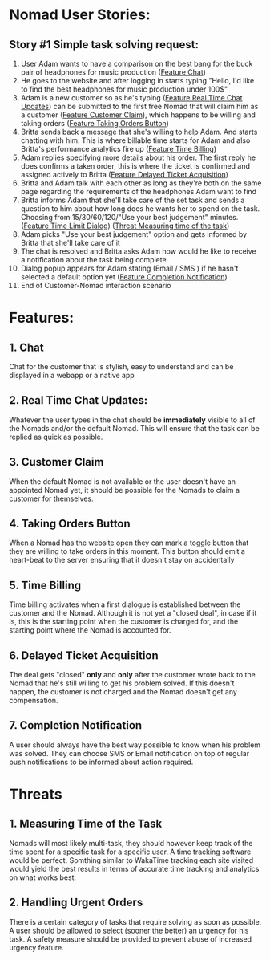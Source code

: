 # Nomad User Stories:

## Story #1 Simple task solving request:
1. User Adam wants to have a comparison on the best bang for the buck pair of headphones for music production ([Feature Chat](#feature-chat))
2. He goes to the website and after logging in starts typing "Hello, I'd like to find the best headphones for music production under 100$"
3. Adam is a new customer so as he's typing ([Feature Real Time Chat Updates](#feature-realtime-chat-updates)) can be submitted to the first free Nomad that will claim him as a customer ([Feature Customer Claim](#feature-customer-claim)), which happens to be willing and taking orders ([Feature Taking Orders Button](#feature-take-orders-button))
4. Britta sends back a message that she's willing to help Adam. And starts chatting with him. This is where billable time starts for Adam and also Britta's performance analytics fire up ([Feature Time Billing](#feature-time-billing))
5. Adam replies specifying more details about his order. The first reply he does confirms a taken order, this is where the ticket is confirmed and assigned actively to Britta ([Feature Delayed Ticket Acquisition](#feature-delayed-ticket-acquisition))
6. Britta and Adam talk with each other as long as they're both on the same page regarding the requirements of the headphones Adam want to find
7. Britta informs Adam that she'll take care of the set task and sends a question to him about how long does he wants her to spend on the task. Choosing from 15/30/60/120/"Use your best judgement" minutes. ([Feature Time Limit Dialog](#feature-time-limit-dialog)) ([Threat Measuring time of the task](#threat-measuring-time-of-the-task))
8. Adam picks "Use your best judgement" option and gets informed by Britta that she'll take care of it
9. The chat is resolved and Britta asks Adam how would he like to receive a notification about the task being complete.
10. Dialog popup appears for Adam stating (Email / SMS ) if he hasn't selected a default option yet ([Feature Completion Notification](#feature-completion-notification))
11. End of Customer-Nomad interaction scenario

# Features:
## <a name="feature-chat">1. Chat</a>
Chat for the customer that is stylish, easy to understand and can be displayed in a webapp or a native app
## <a name="feature-realtime-chat-updates">2. Real Time Chat Updates:</a>
Whatever the user types in the chat should be **immediately** visible to all of the Nomads and/or the default Nomad. This will ensure that the task can be replied as quick as possible.
## <a name="feature-customer-claim"> 3. Customer Claim </a>
When the default Nomad is not available or the user doesn't have an appointed Nomad yet, it should be possible for the Nomads to claim a customer for themselves.
## <a name="feature-taking-orders-button"> 4. Taking Orders Button </a>
When a Nomad has the website open they can mark a toggle button that they are willing to take orders in this moment. This button should emit a heart-beat to the server ensuring that it doesn't stay on accidentally
## <a name="feature-time-billing"> 5. Time Billing </a>
Time billing activates when a first dialogue is established between the customer and the Nomad. Although it is not yet a "closed deal", in case if it is, this is the starting point when the customer is charged for, and the starting point where the Nomad is accounted for.
## <a name="feature-delayed-ticket-acquisition"> 6. Delayed Ticket Acquisition </a>
The deal gets "closed" **only** and **only** after the customer wrote back to the Nomad that he's still willing to get his problem solved. If this doesn't happen, the customer is not charged and the Nomad doesn't get any compensation.
## <a name="feature-completion-notification"> 7. Completion Notification </a>
A user should always have the best way possible to know when his problem was solved. They can choose SMS or Email notification on top of regular push notifications to be informed about action required.
# Threats
## <a name="threat-measuring-time-of-the-task"> 1. Measuring Time of the Task </a>
Nomads will most likely multi-task, they should however keep track of the time spent for a specific task for a specific user. A time tracking software would be perfect. Somthing similar to WakaTime tracking each site visited would yield the best results in terms of accurate time tracking and analytics on what works best.
## <a name="handling-urgent-orders"> 2. Handling Urgent Orders </a>
There is a certain category of tasks that require solving as soon as possible. A user should be allowed to select (sooner the better) an urgency for his task. A safety measure should be provided to prevent abuse of increased urgency feature.